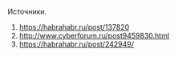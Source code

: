 Источники.
1.  https://habrahabr.ru/post/137820
2.  http://www.cyberforum.ru/post9459830.html
3.  https://habrahabr.ru/post/242949/
